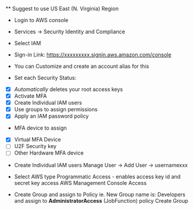 ** Suggest to use US East (N. Virginia) Region

* Login to AWS console
* Services -> Security Identity and Compliance
* Select IAM

* Sign-in Link:
https://xxxxxxxxx.signin.aws.amazon.com/console
* You can Customize and create an account alias for this 

* Set each Security Status:
- [x] *Automatically* deletes your root access keys
- [x] Activate MFA
- [x] Create Individual IAM users
- [x] Use groups to assign permissions
- [x] Apply an IAM password policy

* MFA device to assign
- [x] Virtual MFA Device
- [ ] U2F Security key
- [ ] Other Hardware MFA device

* Create Individual IAM users
Manage User -> Add User -> usernamexxx
* Select AWS type
Programmatic Access - enables access key id and secret key access
AWS Management Console Access

* Create Group and assign to Policy
ie. New Group name is: Developers and assign to **AdministratorAccess**  (JobFunction) policy
Create Group


